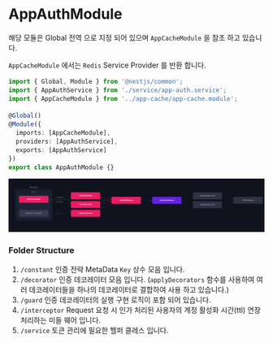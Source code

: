 # AppAuthModule

해당 모듈은 Global 전역 으로 지정 되어 있으며 `AppCacheModule` 을 참조 하고 있습니다. 

`AppCacheModule` 에서는 `Redis` Service Provider 를 반환 합니다.
```ts
import { Global, Module } from '@nestjs/common';
import { AppAuthService } from './service/app-auth.service';
import { AppCacheModule } from '../app-cache/app-cache.module';

@Global()
@Module({
  imports: [AppCacheModule],
  providers: [AppAuthService],
  exports: [AppAuthService]
})
export class AppAuthModule {}
```

![auth.png](auth.png)


### Folder Structure

1. `/constant` 인증 전략 MetaData `Key` 상수 모음 입니다.
2. `/decorator` 인증 데코레이터 모음 입니다. (`applyDecorators` 함수를 사용하여 여러 데코레이터들을 하나의 데코레이터로 결합하여 사용 하고 있습니다.)
3. `/guard` 인증 데코레이터의 실행 구현 로직이 포함 되어 있습니다.
4. `/interceptor` Request 요청 시 인가 처리된 사용자의 계정 활성화 시간(ttl) 연장 처리하는 미들 웨어 입니다.
5. `/service` 토큰 관리에 필요한 헬퍼 클레스 입니다.


#
#
#

